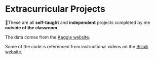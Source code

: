 # Extracurricular Projects
📕These are all **self-taught** and **independent** projects completed by me **outside of the classroom**.

The data comes from the [Kaggle website](https://www.kaggle.com/).

Some of the code is referenced from instructional videos on the [Bilibili website](https://www.bilibili.com/?spm_id_from=333.1007.0.0).
